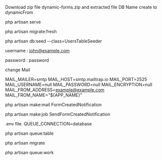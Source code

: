 Download zip file dynamic-forms.zip
and extracted file 
DB Name create to dynamicFrom

php artisan serve

php artisan migrate:fresh

php artisan db:seed --class=UsersTableSeeder

username : john@example.com

password : password

 change Mail 

 
MAIL_MAILER=smtp
MAIL_HOST=smtp.mailtrap.io
MAIL_PORT=2525
MAIL_USERNAME=null
MAIL_PASSWORD=null
MAIL_ENCRYPTION=null
MAIL_FROM_ADDRESS=example@example.com
MAIL_FROM_NAME="${APP_NAME}"

php artisan make:mail FormCreatedNotification

php artisan make:job SendFormCreatedNotification

.env file. 
QUEUE_CONNECTION=database

php artisan queue:table

php artisan migrate

php artisan queue:work

